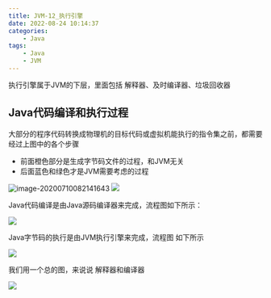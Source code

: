 ```yaml
---
title: JVM-12_执行引擎
date: 2022-08-24 10:14:37
categories:
    - Java
tags: 
    - Java
    - JVM
---
```


执行引擎属于JVM的下层，里面包括 解释器、及时编译器、垃圾回收器

## Java代码编译和执行过程

大部分的程序代码转换成物理机的目标代码或虚拟机能执行的指令集之前，都需要经过上图中的各个步骤

- 前面橙色部分是生成字节码文件的过程，和JVM无关
- 后面蓝色和绿色才是JVM需要考虑的过程

![image-20200710082141643](image-20200710082141643.png)
<img src="image-20200710082141643.png" />

Java代码编译是由Java源码编译器来完成，流程图如下所示：

<img src="image-20200710082433146.png" />

Java字节码的执行是由JVM执行引擎来完成，流程图 如下所示

<img src="image-20200710083036258.png" />

我们用一个总的图，来说说 解释器和编译器

<img src="image-20200710083656277.png" />

